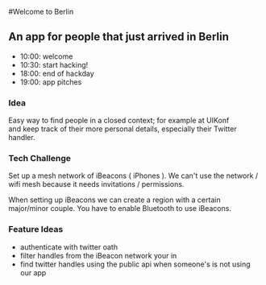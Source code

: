 #Welcome to Berlin

An app for people that just arrived in Berlin
--

- 10:00: welcome
- 10:30: start hacking!
- 18:00: end of hackday
- 19:00: app pitches 

### Idea

Easy way to find people in a closed context; for example at UIKonf  
and keep track of their more personal details, especially their Twitter handler.

### Tech Challenge
   
Set up a mesh network of iBeacons ( iPhones ).
We can't use the network / wifi mesh because it needs invitations / permissions.

When setting up iBeacons we can create a region with a certain major/minor couple.
You have to enable Bluetooth to use iBeacons.

### Feature Ideas

- authenticate with twitter oath
- filter handles from the iBeacon network your in
- find twitter handles using the public api when someone's is not using our app